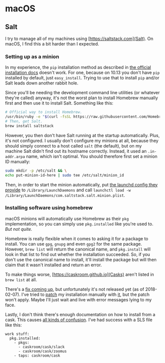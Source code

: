 # macOS

## Salt

I try to manage all of my machines using [https://saltstack.com](Salt). 
On macOS, I find this a bit harder than I expected.

### Setting up as a minion

In my experience, the `pip` installation method as described in [the official installation docs](https://docs.saltstack.com/en/latest/topics/installation/osx.html) doesn't work. 
For one, because on 10.13 you don't have `pip` installed by default, just `easy_install`. 
Trying to use that to install `pip` and/or Salt leads down another rabbit hole. 

Since you'll be needing the development command line utilities (or whatever they're called) anyway, it's not the worst plan to install Homebrew manually first and then use it to install Salt. 
Something like this:

```sh
# Official way to install Homebrew.
/usr/bin/ruby -e "$(curl -fsSL https://raw.githubusercontent.com/Homebrew/install/master/install)"
# Then, get Salt.
brew install saltstack
```

However, you then don't have Salt running at the startup automatically. 
Plus, it's not configured. 
I usually don't configure my minions at all, because they should simply connect to a host called `salt` (the default), but on my machine Salt didn't find out its hostname correctly. 
Instead, it used an `.in-addr.arpa` name, which isn't optimal. 
You should therefore first set a minion ID manually:

```sh
sudo mkdir -p /etc/salt && \
echo put-minion-id-here | sudo tee /etc/salt/minion_id
```

Then, in order to start the minion automatically, put [the launchd config they provide](https://github.com/saltstack/salt/blob/develop/pkg/darwin/com.saltstack.salt.minion.plist) to `/Library/LaunchDaemons` and call `launchctl load -w /Library/LaunchDaemons/com.saltstack.salt.minion.plist`.

### Installing software using homebrew

macOS minions will automatically use Homebrew as their `pkg` implementation, so you can simply use `pkg.installed` like you're used to. 
_But not quite._

Homebrew is really flexible when it comes to asking it for a package to install. 
You can use `gpg`, `gnupg` and even `gpg2` for the same package. 
However, `brew list` will return the canonical name, and `pkg.install` will look in that list to find out whether the installation succeeded. 
So, if you don't use the canonical name to install, it'll install the package but will then claim that it wasn't installed and return an error.

To make things worse, [https://caskroom.github.io](Casks) aren't listed in `brew list` at all.

There's a [fix coming up](https://github.com/saltstack/salt/pull/45309), but unfortunately it's not released yet (as of 2018-02-07). 
I've tried to [patch](https://patch-diff.githubusercontent.com/raw/saltstack/salt/pull/45309.diff) my installation manually with [it](https://github.com/saltstack/salt/pull/45309/files), but the patch won't apply. 
Maybe I'll just wait and live with error messages lying to my face.

Lastly, I don't think there's enough documentation on how to install from a cask. 
This causes [all kinds of confusion](https://github.com/saltstack/salt/issues/26414). 
I've had success with a SLS file like this:

```sls
work stuff:
  pkg.installed:
    - pkgs:
      - caskroom/cask/slack
      - caskroom/cask/zoomus
    - taps: caskroom/cask
```
